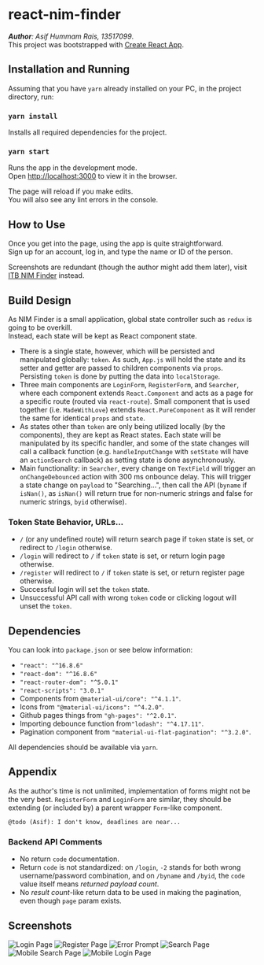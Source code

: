# react-nim-finder

*__Author__: Asif Hummam Rais, 13517099*.<br>
This project was bootstrapped with [Create React App](https://github.com/facebook/create-react-app).

## Installation and Running

Assuming that you have `yarn` already installed on your PC, in the project directory, run:

### `yarn install`

Installs all required dependencies for the project.

### `yarn start`

Runs the app in the development mode.<br>
Open [http://localhost:3000](http://localhost:3000) to view it in the browser.

The page will reload if you make edits.<br>
You will also see any lint errors in the console.

## How to Use

Once you get into the page, using the app is quite straightforward.<br>
Sign up for an account, log in, and type the name or ID of the person.

Screenshots are redundant (though the author might add them later), visit [ITB NIM Finder](https://hashshura.github.io/react-nim-finder) instead.

## Build Design

As NIM Finder is a small application, global state controller such as `redux` is going to be overkill.<br>
Instead, each state will be kept as React component state.
- There is a single state, however, which will be persisted and manipulated globally: `token`. As such, `App.js` will hold the state and its setter and getter are passed to children components via `props`. Persisting `token` is done by putting the data into `localStorage`.
- Three main components are `LoginForm`, `RegisterForm`, and `Searcher`, where each component extends `React.Component` and acts as a page for a specific route (routed via `react-route`). Small component that is used together (i.e. `MadeWithLove`) extends `React.PureComponent` as it will render the same for identical `props` and `state`.
- As states other than `token` are only being utilized locally (by the components), they are kept as React states. Each state will be manipulated by its specific handler, and some of the state changes will call a callback function (e.g. `handleInputChange` with `setState` will have an `actionSearch` callback) as setting state is done asynchronously.
- Main functionality: in `Searcher`, every change on `TextField` will trigger an `onChangeDebounced` action with 300 ms onbounce delay. This will trigger a state change on `payload` to "Searching...", then call the API (`byname` if `isNan()`, as `isNan()` will return true for non-numeric strings and false for numeric strings, `byid` otherwise).

### Token State Behavior, URLs...
- `/` (or any undefined route) will return search page if `token` state is set, or redirect to `/login` otherwise.
- `/login` will redirect to `/` if `token` state is set, or return login page otherwise.
- `/register` will redirect to `/` if `token` state is set, or return register page otherwise.
- Successful login will set the `token` state.
- Unsuccessful API call with wrong `token` code or clicking logout will unset the `token`.

## Dependencies

You can look into `package.json` or see below information:
- `"react": "^16.8.6"`
- `"react-dom": "^16.8.6"`
- `"react-router-dom": "^5.0.1"`
- `"react-scripts": "3.0.1"`
- Components from `@material-ui/core": "^4.1.1"`.
- Icons from `"@material-ui/icons": "^4.2.0"`.
- Github pages things from `"gh-pages": "^2.0.1"`.
- Importing debounce function from`"lodash": "^4.17.11"`.
- Pagination component from `"material-ui-flat-pagination": "^3.2.0"`.

All dependencies should be available via `yarn`.

## Appendix

As the author's time is not unlimited, implementation of forms might not be the very best. `RegisterForm` and `LoginForm` are similar, they should be extending (or included by) a parent wrapper `Form`-like component.

`@todo (Asif): I don't know, deadlines are near...`

### Backend API Comments
- No return `code` documentation.
- Return `code` is not standardized: on `/login`, `-2` stands for both wrong username/password combination, and on `/byname` and `/byid`, the `code` value itself means _returned payload count_.
- No _result count_-like return data to be used in making the pagination, even though `page` param exists.

## Screenshots
![Login Page](https://user-images.githubusercontent.com/34375104/59910325-dd66e480-943b-11e9-8921-9b02c31cb196.png)
![Register Page](https://user-images.githubusercontent.com/34375104/59910326-dd66e480-943b-11e9-80fc-19b4a97a71d1.png)
![Error Prompt](https://user-images.githubusercontent.com/34375104/59910327-ddff7b00-943b-11e9-8241-7acbf77a8573.png)
![Search Page](https://user-images.githubusercontent.com/34375104/59916253-d8f4f880-9448-11e9-8b0d-fa7e9031fcb8.png)
![Mobile Search Page](https://user-images.githubusercontent.com/34375104/59916255-d98d8f00-9448-11e9-898d-6e4ba9b1dda9.png)
![Mobile Login Page](https://user-images.githubusercontent.com/34375104/59910331-de981180-943b-11e9-9158-4d81a0ad616b.png)